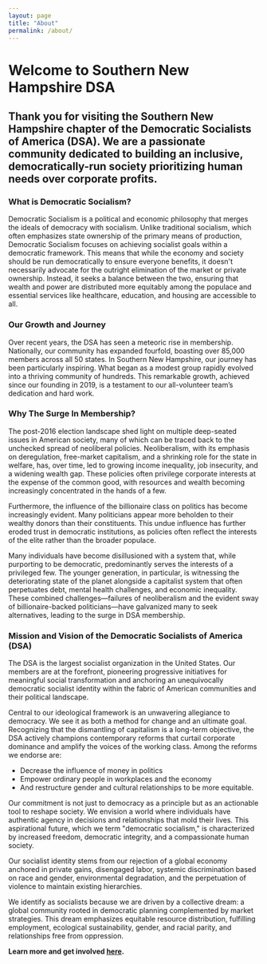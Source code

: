 ```yaml
---
layout: page
title: "About"
permalink: /about/
---
```

<h1> Welcome to Southern New Hampshire DSA </h1>
<h2>Thank you for visiting the Southern New Hampshire chapter of the Democratic Socialists of America (DSA). We are a passionate community dedicated to building an inclusive, democratically-run society prioritizing human needs over corporate profits. </h2>
<h3>What is Democratic Socialism?</h3>
<p>Democratic Socialism is a political and economic philosophy that merges the ideals of democracy with socialism. Unlike traditional socialism, which often emphasizes state ownership of the primary means of production, Democratic Socialism focuses on achieving socialist goals within a democratic framework. This means that while the economy and society should be run democratically to ensure everyone benefits, it doesn't necessarily advocate for the outright elimination of the market or private ownership. Instead, it seeks a balance between the two, ensuring that wealth and power are distributed more equitably among the populace and essential services like healthcare, education, and housing are accessible to all.</p>
<h3>Our Growth and Journey</h3>
<p>Over recent years, the DSA has seen a meteoric rise in membership. Nationally, our community has expanded fourfold, boasting over 85,000 members across all 50 states. In Southern New Hampshire, our journey has been particularly inspiring. What began as a modest group rapidly evolved into a thriving community of hundreds. This remarkable growth, achieved since our founding in 2019, is a testament to our all-volunteer team’s dedication and hard work.</p>
<h3>Why The Surge In Membership?</h3>
<p>The post-2016 election landscape shed light on multiple deep-seated issues in American society, many of which can be traced back to the unchecked spread of neoliberal policies. Neoliberalism, with its emphasis on deregulation, free-market capitalism, and a shrinking role for the state in welfare, has, over time, led to growing income inequality, job insecurity, and a widening wealth gap. These policies often privilege corporate interests at the expense of the common good, with resources and wealth becoming increasingly concentrated in the hands of a few.</p>
<p>Furthermore, the influence of the billionaire class on politics has become increasingly evident. Many politicians appear more beholden to their wealthy donors than their constituents. This undue influence has further eroded trust in democratic institutions, as policies often reflect the interests of the elite rather than the broader populace.</p>
<p>Many individuals have become disillusioned with a system that, while purporting to be democratic, predominantly serves the interests of a privileged few. The younger generation, in particular, is witnessing the deteriorating state of the planet alongside a capitalist system that often perpetuates debt, mental health challenges, and economic inequality. These combined challenges—failures of neoliberalism and the evident sway of billionaire-backed politicians—have galvanized many to seek alternatives, leading to the surge in DSA membership.</p>

<h3>Mission and Vision of the Democratic Socialists of America (DSA)</h3>
<p>The DSA is the largest socialist organization in the United States. Our members are at the forefront, pioneering progressive initiatives for meaningful social transformation and anchoring an unequivocally democratic socialist identity within the fabric of American communities and their political landscape.</p>
<p>Central to our ideological framework is an unwavering allegiance to democracy. We see it as both a method for change and an ultimate goal. Recognizing that the dismantling of capitalism is a long-term objective, the DSA actively champions contemporary reforms that curtail corporate dominance and amplify the voices of the working class. Among the reforms we endorse are: </p>
<ul>
<li> Decrease the influence of money in politics</li>
<li> Empower ordinary people in workplaces and the economy </li>
<li> And restructure gender and cultural relationships to be more equitable.</li>

</ul>
<p> Our commitment is not just to democracy as a principle but as an actionable tool to reshape society. We envision a world where individuals have authentic agency in decisions and relationships that mold their lives. This aspirational future, which we term "democratic socialism," is characterized by increased freedom, democratic integrity, and a compassionate human society.</p>
<p>Our socialist identity stems from our rejection of a global economy anchored in private gains, disengaged labor, systemic discrimination based on race and gender, environmental degradation, and the perpetuation of violence to maintain existing hierarchies.</p>
<p>We identify as socialists because we are driven by a collective dream: a global community rooted in democratic planning complemented by market strategies. This dream emphasizes equitable resource distribution, fulfilling employment, ecological sustainability, gender, and racial parity, and relationships free from oppression.</p>


**Learn more and get involved [here](../get-involved/).**
